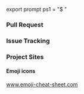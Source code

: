 export prompt ps1 = "$ "

### Pull Request




### Issue Tracking

### Project Sites

#### Emoji icons
www.emoji-cheat-sheet.com